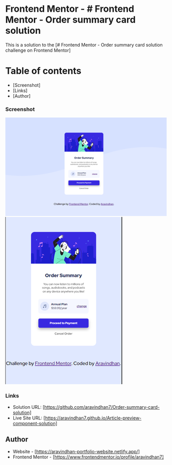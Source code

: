# Frontend Mentor - # Frontend Mentor - Order summary card solution


This is a solution to the [# Frontend Mentor - Order summary card solution
 challenge on Frontend Mentor]

# Table of contents

  - [Screenshot]
  - [Links]
  - [Author]



### Screenshot
![](./screenshots/Screenshot1.png)
![](./screenshots/Screenshot2.png)

### Links

- Solution URL: [https://github.com/aravindhan7/Order-summary-card-solution]
- Live Site URL: [https://aravindhan7.github.io/Article-preview-component-solution]


## Author

- Website - [https://aravindhan-portfolio-website.netlify.app/]
- Frontend Mentor - [https://www.frontendmentor.io/profile/aravindhan7]
